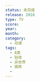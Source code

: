```yaml
---
status: 未完成
release: 2016
type: TV
score:
year:
month:
category:
  - 动漫
tags:
  - A类
  - 轻改
  - 异世界
  - 搞笑
  - 
---
```

